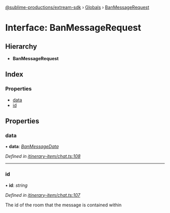 [@sublime-productions/extream-sdk](../README.md) › [Globals](../globals.md) › [BanMessageRequest](banmessagerequest.md)

# Interface: BanMessageRequest

## Hierarchy

* **BanMessageRequest**

## Index

### Properties

* [data](banmessagerequest.md#data)
* [id](banmessagerequest.md#id)

## Properties

###  data

• **data**: *[BanMessageData](banmessagedata.md)*

*Defined in [itinerary-item/chat.ts:108](https://github.com/Extream-SaaS/ex-sdk/blob/4323002/src/itinerary-item/chat.ts#L108)*

___

###  id

• **id**: *string*

*Defined in [itinerary-item/chat.ts:107](https://github.com/Extream-SaaS/ex-sdk/blob/4323002/src/itinerary-item/chat.ts#L107)*

The id of the room that the message is contained within
